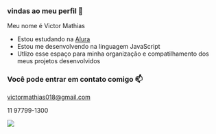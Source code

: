 ###  vindas ao meu perfil 💙

Meu nome é Victor Mathias

- Estou estudando na [Alura](https://www.alura.com.br)
- Estou me desenvolvendo na linguagem JavaScript
- Utlizo esse espaço para minha organização e compatilhamento dos meus projetos desenvolvidos

### Você pode entrar em contato comigo 📫

victormathias018@gmail.com

11 97799-1300

![](https://media1.tenor.com/m/MH2ilp4rpuAAAAAd/aot-aot-eye.gif)
